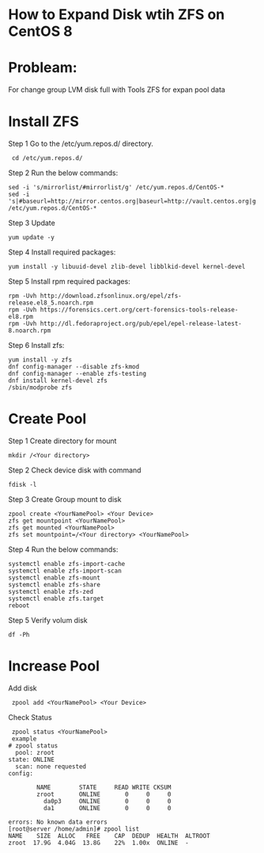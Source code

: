 # How to Expand Disk wtih ZFS on CentOS 8

# Probleam:

  For change group LVM disk full with Tools ZFS for expan pool data


# Install ZFS

Step 1
Go to the /etc/yum.repos.d/ directory.

```
 cd /etc/yum.repos.d/
```

Step 2
Run the below commands:

```
sed -i 's/mirrorlist/#mirrorlist/g' /etc/yum.repos.d/CentOS-*
sed -i 's|#baseurl=http://mirror.centos.org|baseurl=http://vault.centos.org|g' /etc/yum.repos.d/CentOS-*
```

Step 3
Update 

```
yum update -y
```

Step 4
Install required packages:

```
yum install -y libuuid-devel zlib-devel libblkid-devel kernel-devel
```

Step 5
Install rpm required packages:

```
rpm -Uvh http://download.zfsonlinux.org/epel/zfs-release.el8_5.noarch.rpm
rpm -Uvh https://forensics.cert.org/cert-forensics-tools-release-el8.rpm
rpm -Uvh http://dl.fedoraproject.org/pub/epel/epel-release-latest-8.noarch.rpm
```

Step 6
Install zfs:

```
yum install -y zfs
dnf config-manager --disable zfs-kmod
dnf config-manager --enable zfs-testing
dnf install kernel-devel zfs
/sbin/modprobe zfs
```

# Create Pool

Step 1
Create directory for mount

```
mkdir /<Your directory>
```

Step 2
Check device disk with command

```
fdisk -l
```

Step 3
Create Group mount to disk

```
zpool create <YourNamePool> <Your Device>
zfs get mountpoint <YourNamePool>
zfs get mounted <YourNamePool>
zfs set mountpoint=/<Your directory> <YourNamePool>
```

Step 4
Run the below commands:

```
systemctl enable zfs-import-cache
systemctl enable zfs-import-scan
systemctl enable zfs-mount
systemctl enable zfs-share
systemctl enable zfs-zed
systemctl enable zfs.target
reboot
```

Step 5
Verify volum disk

```
df -Ph
```

# Increase Pool

Add disk

```
 zpool add <YourNamePool> <Your Device>
```

Check Status

```
 zpool status <YourNamePool>
 example
# zpool status
  pool: zroot
state: ONLINE
  scan: none requested
config:

        NAME        STATE     READ WRITE CKSUM
        zroot       ONLINE       0     0     0
          da0p3     ONLINE       0     0     0
          da1       ONLINE       0     0     0

errors: No known data errors
[root@server /home/admin]# zpool list
NAME    SIZE  ALLOC   FREE    CAP  DEDUP  HEALTH  ALTROOT
zroot  17.9G  4.04G  13.8G    22%  1.00x  ONLINE  -
```